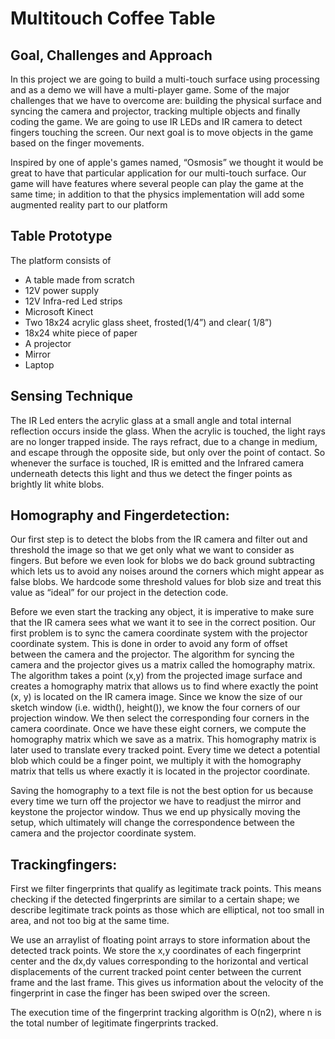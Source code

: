 # Multitouch Coffee Table

## Goal, Challenges and Approach

In this project we are going to build a multi-touch surface using processing and as a demo we
will have a multi-player game. Some of the major challenges that we have to overcome are: building
the physical surface and syncing the camera and projector, tracking multiple objects and finally coding the game. 
We are going to use IR LEDs and IR camera to detect fingers touching the screen. Our next goal is to move objects
in the game based on the finger movements.

Inspired by one of apple's games named, “Osmosis” we thought it would be great to have that particular application
for our multi-touch surface. Our game will have features where several people can play the game at the same time; 
in addition to that the physics implementation will add some augmented reality part to our platform

## Table Prototype
The platform consists of
* A table made from scratch
* 12V power supply
* 12V Infra-red Led strips
* Microsoft Kinect
* Two 18x24 acrylic glass sheet, frosted(1/4”) and clear( 1/8”)
* 18x24 white piece of paper
* A projector
* Mirror
* Laptop

## Sensing Technique
The IR Led enters the acrylic glass at a small angle and total internal reflection occurs inside the glass. 
When the acrylic is touched, the light rays are no longer trapped inside. The rays refract, due to a change
in medium, and escape through the opposite side, but only over the point of contact. So whenever the surface
is touched, IR is emitted and the Infrared camera underneath detects this light and thus we detect the finger
points as brightly lit white blobs.

## Homography and Fingerdetection:
Our first step is to detect the blobs from the IR camera and filter out and threshold the image so that we get
only what we want to consider as fingers. But before we even look for blobs we do back ground subtracting which
lets us to avoid any noises around the corners which might appear as false blobs. We hardcode some threshold
values for blob size and treat this value as “ideal” for our project in the detection code.

Before we even start the tracking any object, it is imperative to make sure that the IR camera sees what we
want it to see in the correct position. Our first problem is to sync the camera coordinate system with the projector
coordinate system. This is done in order to avoid any form of offset between the camera and the projector. The algorithm
for syncing the camera and the projector gives us a matrix called the homography matrix. The algorithm takes a point (x,y)
from the projected image surface and creates a homography matrix that allows us to find where exactly the point (x, y) is 
located on the IR camera image. Since we know the size of our sketch window (i.e. width(), height()), we know the four 
corners of our projection window. We then select the corresponding four corners in the camera coordinate. Once we have 
these eight corners, we compute the homography matrix which we save as a matrix. This homography matrix is later used to
translate every tracked point. Every time we detect a potential blob which could be a finger point, we multiply it with 
the homography matrix that tells us where exactly it is located in the projector coordinate.

Saving the homography to a text file is not the best option for us because every time we turn off the projector we have 
to readjust the mirror and keystone the projector window. Thus we end up physically moving the setup, which ultimately 
will change the correspondence between the camera and the projector coordinate system.

## Trackingfingers:
First we filter fingerprints that qualify as legitimate track points. This means checking if the detected fingerprints
are similar to a certain shape; we describe legitimate track points as those which are elliptical, not too small in area,
and not too big at the same time.

We use an arraylist of floating point arrays to store information about the detected track points. We store the x,y 
coordinates of each fingerprint center and the dx,dy values corresponding to the horizontal and vertical displacements
of the current tracked point center between the current frame and the last frame. This gives us information about the 
velocity of the fingerprint in case the finger has been swiped over the screen.

The execution time of the fingerprint tracking algorithm is O(n2), where n is the total number of legitimate fingerprints
tracked.
